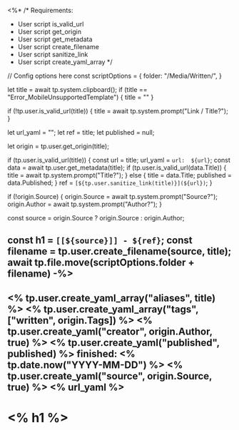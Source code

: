 <%*
/* Requirements:

- User script is_valid_url
- User script get_origin
- User script get_metadata
- User script create_filename
- User script sanitize_link
- User script create_yaml_array
*/

// Config options here
const scriptOptions = {
folder: "/Media/Written/",
}

let title = await tp.system.clipboard();
if (title == "Error_MobileUnsupportedTemplate") {
 title = ""
}

if (!tp.user.is_valid_url(title)) {
 title = await tp.system.prompt("Link / Title?");
}

let url_yaml = "";
let ref = title;
let published = null;

let origin = tp.user.get_origin(title);

if (tp.user.is_valid_url(title)) {
 const url = title;
 url_yaml = `url:  ${url}`;
 const data = await tp.user.get_metadata(title);
 if (tp.user.is_valid_url(data.Title)) {
  title = await tp.system.prompt("Title?");
 } else {
  title = data.Title;
  published = data.Published;
 }
 ref = `[${tp.user.sanitize_link(title)}](${url})`;
}

if (!origin.Source) {
 origin.Source = await tp.system.prompt("Source?");
 origin.Author = await tp.system.prompt("Author?");
}

const source = origin.Source ? origin.Source : origin.Author;

const h1 = `[[${source}]] - ${ref}`;
const filename = tp.user.create_filename(source, title);
await tp.file.move(scriptOptions.folder + filename)
-%>
---

<% tp.user.create_yaml_array("aliases", title) %>
<% tp.user.create_yaml_array("tags", ["written", origin.Tags]) %>
<% tp.user.create_yaml("creator", origin.Author, true) %>
<% tp.user.create_yaml("published", published) %>
finished: <% tp.date.now("YYYY-MM-DD") %>
<% tp.user.create_yaml("source", origin.Source, true) %>
<% url_yaml %>
---

# <% h1 %>
